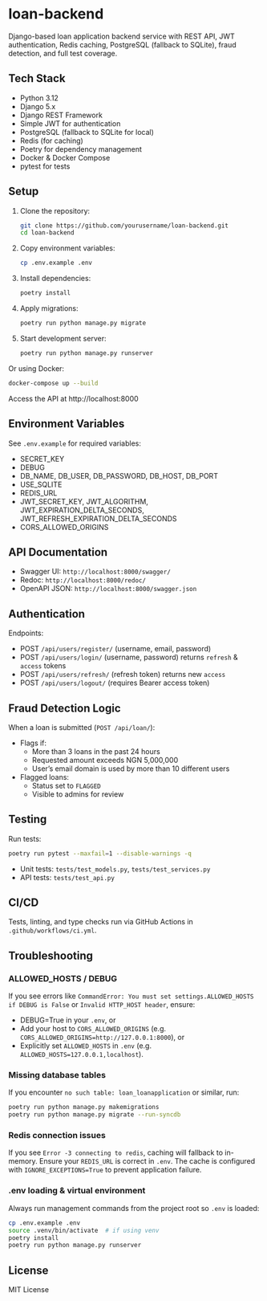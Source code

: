 # loan-backend

Django-based loan application backend service with REST API, JWT authentication, Redis caching, PostgreSQL (fallback to SQLite), fraud detection, and full test coverage.

## Tech Stack
- Python 3.12
- Django 5.x
- Django REST Framework
- Simple JWT for authentication
- PostgreSQL (fallback to SQLite for local)
- Redis (for caching)
- Poetry for dependency management
- Docker & Docker Compose
- pytest for tests

## Setup

1. Clone the repository:
   ```bash
   git clone https://github.com/yourusername/loan-backend.git
   cd loan-backend
   ```
2. Copy environment variables:
   ```bash
   cp .env.example .env
   ```
3. Install dependencies:
   ```bash
   poetry install
   ```
4. Apply migrations:
   ```bash
   poetry run python manage.py migrate
   ```
5. Start development server:
   ```bash
   poetry run python manage.py runserver
   ```

Or using Docker:

```bash
docker-compose up --build
```

Access the API at http://localhost:8000

## Environment Variables

See `.env.example` for required variables:
- SECRET_KEY
- DEBUG
- DB_NAME, DB_USER, DB_PASSWORD, DB_HOST, DB_PORT
- USE_SQLITE
- REDIS_URL
- JWT_SECRET_KEY, JWT_ALGORITHM, JWT_EXPIRATION_DELTA_SECONDS, JWT_REFRESH_EXPIRATION_DELTA_SECONDS
- CORS_ALLOWED_ORIGINS

## API Documentation
- Swagger UI: `http://localhost:8000/swagger/`
- Redoc: `http://localhost:8000/redoc/`
- OpenAPI JSON: `http://localhost:8000/swagger.json`

## Authentication
Endpoints:
- POST `/api/users/register/` (username, email, password)
- POST `/api/users/login/` (username, password) returns `refresh` & `access` tokens
- POST `/api/users/refresh/` (refresh token) returns new `access`
- POST `/api/users/logout/` (requires Bearer access token)

## Fraud Detection Logic
When a loan is submitted (`POST /api/loan/`):
- Flags if:
  - More than 3 loans in the past 24 hours
  - Requested amount exceeds NGN 5,000,000
  - User’s email domain is used by more than 10 different users
- Flagged loans:
  - Status set to `FLAGGED`
  - Visible to admins for review

## Testing
Run tests:
```bash
poetry run pytest --maxfail=1 --disable-warnings -q
```
- Unit tests: `tests/test_models.py`, `tests/test_services.py`
- API tests: `tests/test_api.py`

## CI/CD
Tests, linting, and type checks run via GitHub Actions in `.github/workflows/ci.yml`.

## Troubleshooting

### ALLOWED_HOSTS / DEBUG

If you see errors like `CommandError: You must set settings.ALLOWED_HOSTS if DEBUG is False` or `Invalid HTTP_HOST header`, ensure:

- DEBUG=True in your `.env`, or
- Add your host to `CORS_ALLOWED_ORIGINS` (e.g. `CORS_ALLOWED_ORIGINS=http://127.0.0.1:8000`), or
- Explicitly set `ALLOWED_HOSTS` in `.env` (e.g. `ALLOWED_HOSTS=127.0.0.1,localhost`).

### Missing database tables

If you encounter `no such table: loan_loanapplication` or similar, run:

```bash
poetry run python manage.py makemigrations
poetry run python manage.py migrate --run-syncdb
```

### Redis connection issues

If you see `Error -3 connecting to redis`, caching will fallback to in-memory. Ensure your `REDIS_URL` is correct in `.env`. The cache is configured with `IGNORE_EXCEPTIONS=True` to prevent application failure.

### .env loading & virtual environment

Always run management commands from the project root so `.env` is loaded:

```bash
cp .env.example .env
source .venv/bin/activate  # if using venv
poetry install
poetry run python manage.py runserver
```

## License
MIT License